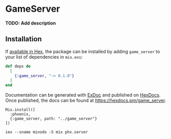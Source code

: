 # GameServer

**TODO: Add description**

## Installation

If [available in Hex](https://hex.pm/docs/publish), the package can be installed
by adding `game_server` to your list of dependencies in `mix.exs`:

```elixir
def deps do
  [
    {:game_server, "~> 0.1.0"}
  ]
end
```

Documentation can be generated with [ExDoc](https://github.com/elixir-lang/ex_doc)
and published on [HexDocs](https://hexdocs.pm). Once published, the docs can
be found at <https://hexdocs.pm/game_server>.



```
Mix.install([
  :phoenix,
  {:game_server, path: "../game_server"}
])

iex --sname minodo -S mix phx.server
```